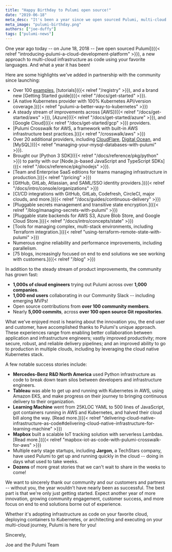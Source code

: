 ```yaml
---
title: "Happy Birthday to Pulumi open source!"
date: "2019-06-18"
meta_desc: "It's been a year since we open sourced Pulumi, multi-cloud infrastructure as code using your favorite languages. Read more about what we've achieved."
meta_image: "pulumi-birthday.png"
authors: ["joe-duffy"]
tags: ["pulumi-news"]
---
```


One year ago today -- on June 18, 2018 --
[we open sourced Pulumi]({{< relref "introducing-pulumi-a-cloud-development-platform" >}}),
a new approach to multi-cloud infrastructure as code using your favorite
languages. And what a year it has been!
<!--more-->

Here are some highlights we've added in partnership with the community
since launching:

- Over 100 [examples](https://github.com/pulumi/examples),
    [tutorials]({{< relref "/registry" >}}), and a brand new
    [Getting Started guide]({{< relref "/docs/get-started" >}}).
- [A native Kubernetes provider with 100% Kubernetes API/version coverage.]({{< relref "pulumi-a-better-way-to-kubernetes" >}})
- A steady stream of improvements across
    [AWS]({{< relref "/docs/get-started/aws" >}}),
    [Azure]({{< relref "/docs/get-started/azure" >}}), and
    [Google Cloud]({{< relref "/docs/get-started/gcp" >}}) providers.
- [Pulumi Crosswalk for AWS, a framework with built-in AWS infrastructure best practices.]({{< relref "/crosswalk/aws" >}})
- Over 20 additional providers, including
    [CloudFlare](https://github.com/pulumi/pulumi-cloudflare),
    [Digital Ocean](https://github.com/pulumi/pulumi-digitalocean), and
    [MySQL]({{< relref "managing-your-mysql-databases-with-pulumi" >}}).
- Brought our [Python 3 SDK]({{< relref "/docs/reference/pkg/python" >}})
    to parity with our
    [Node.js-based JavaScript and TypeScript SDKs]({{< relref "/docs/reference/pkg/nodejs" >}}).
- [Team and Enterprise SaaS editions for teams managing infrastructure in production.]({{< relref "/pricing" >}})
- [GitHub, GitLab, Atlassian, and SAML/SSO identity providers.]({{< relref "/docs/intro/console/organizations" >}})
- [CI/CD integrations with GitHub, GitLab, Codefresh, CircleCI, major clouds, and more.]({{< relref "/docs/guides/continuous-delivery" >}})
- [Pluggable secrets management and transitive state encryption.]({{< relref "/blog/managing-secrets-with-pulumi" >}})
- [Pluggable state backends for AWS S3, Azure Blob Store, and Google Cloud Store.]({{< relref "/docs/intro/concepts/state" >}})
- [Tools for managing complex, multi-stack environments, including Terraform integration.]({{< relref "using-terraform-remote-state-with-pulumi" >}})
- Numerous engine reliability and performance improvements, including parallelism.
- [75 blogs, increasingly focused on end to end solutions we see working with customers.]({{< relref "/blog" >}})

In addition to the steady stream of product improvements, the community
has grown fast:

- **1,000s of cloud engineers** trying out Pulumi across over **1,000
    companies**.
- **1,000 end users** collaborating in our Community Slack --
    including emerging MVPs!
- Open source contributions from **over 100 community members**.
- Nearly **5,000 commits**, across **over 100 open source Git
    repositories**.

What we've enjoyed most is hearing about the innovation you, the end
user and customer, have accomplished thanks to Pulumi's unique approach.
These experiences range from enabling better collaboration between
application and infrastructure engineers; vastly improved productivity;
more secure, robust, and reliable delivery pipelines; and an improved
ability to go to production in multiple clouds, including by leveraging
the cloud native Kubernetes stack.

A few notable success stories include:

- **Mercedes-Benz R&D North America** used Python infrastructure as
    code to break down team silos between developers and infrastructure
    engineers.
- **Tableau** was able to get up and running with Kubernetes in AWS,
    using Amazon EKS, and make progress on their journey to bringing
    continuous delivery to their organization.
- **Learning Machine** went from 25KLOC YAML to 500 lines of
    JavaScript, got containers running in AWS and Kubernetes, and halved
    their cloud bill along the way.
    [Read more.]({{< relref "delivering-cloud-native-infrastructure-as-code#delivering-cloud-native-infrastructure-for-learning-machine" >}})
- **Mapbox** built a scalable IoT tracking solution with serverless
    Lambdas. [Read more.]({{< relref "mapbox-iot-as-code-with-pulumi-crosswalk-for-aws" >}})
- Multiple early stage startups, including **Jargon**, a TechStars
    company, have used Pulumi to get up and running quickly in the cloud
    -- doing in days what used to take weeks.
- **Dozens** of more great stories that we can't wait to share in the
    weeks to come!

We want to sincerely thank our community and our customers and partners
-- without you, the year wouldn't have nearly been as successful. The
best part is that we're only just getting started. Expect another year
of more innovation, growing community engagement, customer success, and
more focus on end to end solutions borne out of experience.

Whether it's adopting infrastructure as code on your favorite cloud,
deploying containers to Kubernetes, or architecting and executing on
your multi-cloud journey, Pulumi is here for you!

Sincerely,

Joe and the Pulumi Team
